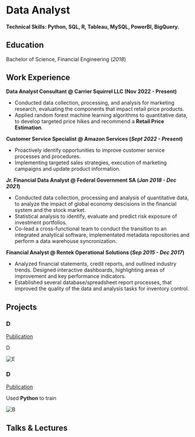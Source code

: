 # Data Analyst

#### Technical Skills: Python, SQL, R, Tableau, MySQL, PowerBI, BigQuery.

## Education
Bachelor of Science, Financial Engineering (_2018_)

## Work Experience
**Data Analyst Consultant @ Carrier Squirrel LLC (Nov 2022 - Present)**
- Conducted data collection, processing, and analysis for marketing research, evaluating the components that impact retail price products.
- Applied random forest machine learning algorithms to quantitative data, to develop targeted price hikes and recommend a **Retail Price Estimation**.

**Customer Service Specialist @ Amazon Services (_Sept 2022 - Present_)**
- Proactively identify opportunities to improve customer service processes and procedures.
- Implementing targeted sales strategies, execution of marketing campaigns and update product information.

**Jr. Financial Data Analyst @ Federal Government SA (_Jan 2018 - Dec 2021_)**
- Conducted data collection, processing and analysis of quantitative data, to analyze the impact of global economy descisions in the financial system and the stock market.
- Statistical analysis to identify, evaluate and predict risk exposure of investment portfolios.
- Co-lead a cross-functional team to conduct the transition to an integrated analytical software, implementated metadata repositories and perform a data warehouse syncronization.

**Financial Analyst @ Rentek Operational Solutions (_Sep 2015 - Dec 2017_)**
- Analyzed financial statements, credit reports, and outlined industry trends. Designed interactive dashboards, highlighting areas of improvement and key performance indicators.
- Established several database/spreadsheet report processes, that improved the quality of the data and analysis tasks for inventory control.

## Projects
### D
[Publication](https://www.)

D

![E](.jpeg)

### D
[Publication](https://www.)

Used **Python** to train 

![B](.jpeg)

## Talks & Lectures
